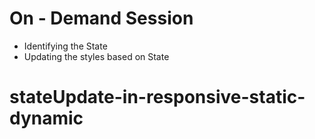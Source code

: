 # On - Demand Session

- Identifying the State
- Updating the styles based on State
# stateUpdate-in-responsive-static-dynamic
